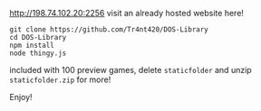 http://198.74.102.20:2256 visit an already hosted website here!

```
git clone https://github.com/Tr4nt420/DOS-Library
cd DOS-Library
npm install
node thingy.js
```
included with 100 preview games, delete `staticfolder` and unzip `staticfolder.zip` for more!

Enjoy!
